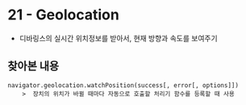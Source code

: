 # 21 - Geolocation

- 디바링스의 실시간 위치정보를 받아서, 현재 방향과 속도를 보여주기

## 찾아본 내용

```
navigator.geolocation.watchPosition(success[, error[, options]])
    >  장치의 위치가 바뀔 때마다 자동으로 호출할 처리기 함수를 등록할 때 사용
```
